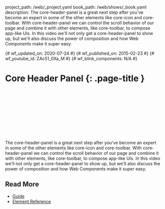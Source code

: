 project_path: /web/_project.yaml
book_path: /web/shows/_book.yaml
description: The core-header-panel is a great next step after you've become an expert in some of the other elements like core-icon and core-toolbar. With core-header-panel we can control the scroll behavior of our page and combine it with other elements, like core-toolbar, to compose app-like UIs. In this video we'll not only get a core-header-panel to show up, but we'll also discuss the power of composition and how Web Components make it super easy.

{# wf_updated_on: 2020-07-24 #}
{# wf_published_on: 2015-02-23 #}
{# wf_youtube_id: ZAc51_0Xa_M #}
{# wf_blink_components: N/A #}

# Core Header Panel {: .page-title }


<div class="video-wrapper">
  <iframe class="devsite-embedded-youtube-video" data-video-id="ZAc51_0Xa_M"
          data-autohide="1" data-showinfo="0" frameborder="0" allowfullscreen>
  </iframe>
</div>


The core-header-panel is a great next step after you've become an expert in some of the other elements like core-icon and core-toolbar. With core-header-panel we can control the scroll behavior of our page and combine it with other elements, like core-toolbar, to compose app-like UIs. In this video we'll not only get a core-header-panel to show up, but we'll also discuss the power of composition and how Web Components make it super easy.

## Read More

- [Guide](https://www.polymer-project.org/0.5/docs/elements/layout-elements.html)
- [Element Reference](https://www.polymer-project.org/0.5/docs/elements/#core-header-panel)
